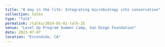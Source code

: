 ```yaml
---
title: "A day in the life: Integrating microbiology into conservation"
collection: talks
type: "Talk"
permalink: /talks/2014-03-01-talk-15
venue: "Level Up Program Summer Camp, San Diego Foundation"
date: 2023-07-07
location: "Escondido, CA"
---
```

